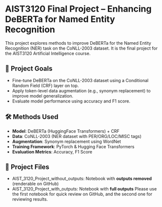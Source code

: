 # AIST3120 Final Project – Enhancing DeBERTa for Named Entity Recognition

This project explores methods to improve DeBERTa for the Named Entity Recognition (NER) task on the CoNLL-2003 dataset. It is the final project for the AIST3120 Artificial Intelligence course.

## 🧠 Project Goals
- Fine-tune DeBERTa on the CoNLL-2003 dataset using a Conditional Random Field (CRF) layer on top.
- Apply token-level data augmentation (e.g., synonym replacement) to improve model generalization.
- Evaluate model performance using accuracy and F1 score.

## 🛠️ Methods Used
- **Model**: DeBERTa (HuggingFace Transformers) + CRF
- **Data**: CoNLL-2003 (NER dataset with PER/ORG/LOC/MISC tags)
- **Augmentation**: Synonym replacement using WordNet
- **Training Framework**: PyTorch & Hugging Face Transformers
- **Evaluation Metrics**: Accuracy, F1 Score

## 📁 Project Files
- AIST_3120_Project_without_outputs: Notebook with **outputs removed** (renderable on GitHub)
- AIST_3120_Project_with_outputs: Notebook with **full outputs**
Please use the first notebook for quick review on GitHub, and the second one for reviewing results.
